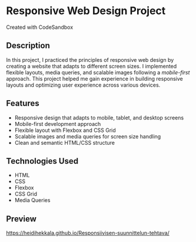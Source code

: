 # Responsive Web Design Project
Created with CodeSandbox

## Description

In this project, I practiced the principles of responsive web design by creating a website that adapts to different screen sizes. I implemented flexible layouts, media queries, and scalable images following a *mobile-first* approach. This project helped me gain experience in building responsive layouts and optimizing user experience across various devices.

## Features

- Responsive design that adapts to mobile, tablet, and desktop screens
- Mobile-first development approach
- Flexible layout with Flexbox and CSS Grid
- Scalable images and media queries for screen size handling
- Clean and semantic HTML/CSS structure

## Technologies Used

- HTML  
- CSS  
- Flexbox  
- CSS Grid  
- Media Queries

## Preview

https://heidihekkala.github.io/Responsiivisen-suunnittelun-tehtava/
